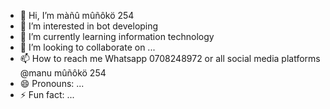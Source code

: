 - 👋 Hi, I’m màñû mûñôkö 254 
- 👀 I’m interested in bot developing 
- 🌱 I’m currently learning information technology 
- 💞️ I’m looking to collaborate on ...
- 📫 How to reach me Whatsapp 0708248972 or all social media platforms @manu mûñôkö 254 
- 😄 Pronouns: ...
- ⚡ Fun fact: ...

<!---
0708248972/0708248972 is a ✨ special ✨ repository because its `README.md` (this file) appears on your GitHub profile.
You can click the Preview link to take a look at your changes.
--->
